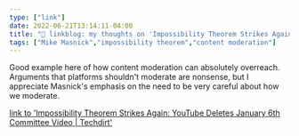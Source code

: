 ```yaml
---
type: ["link"]
date: 2022-06-21T13:14:11-04:00
title: "🔗 linkblog: my thoughts on 'Impossibility Theorem Strikes Again: YouTube Deletes January 6th Committee Video | Techdirt'"
tags: ["Mike Masnick","impossibility theorem","content moderation"]
---
```

Good example here of how content moderation can absolutely overreach. Arguments that platforms shouldn't moderate are nonsense, but I appreciate Masnick's emphasis on the need to be very careful about how we moderate.
 

[link to 'Impossibility Theorem Strikes Again: YouTube Deletes January 6th Committee Video | Techdirt'](https://www.techdirt.com/2022/06/21/impossibility-theorem-strikes-again-youtube-deletes-january-6th-committee-video/)
